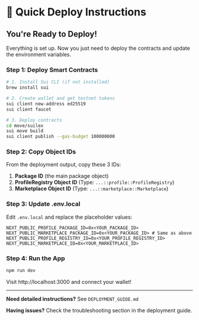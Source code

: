 # 🚀 Quick Deploy Instructions

## You're Ready to Deploy!

Everything is set up. Now you just need to deploy the contracts and update the environment variables.

### Step 1: Deploy Smart Contracts

```bash
# 1. Install Sui CLI (if not installed)
brew install sui

# 2. Create wallet and get testnet tokens
sui client new-address ed25519
sui client faucet

# 3. Deploy contracts
cd move/suilex
sui move build
sui client publish --gas-budget 100000000
```

### Step 2: Copy Object IDs

From the deployment output, copy these 3 IDs:

1. **Package ID** (the main package object)
2. **ProfileRegistry Object ID** (Type: `...::profile::ProfileRegistry`)
3. **Marketplace Object ID** (Type: `...::marketplace::Marketplace`)

### Step 3: Update .env.local

Edit `.env.local` and replace the placeholder values:

```env
NEXT_PUBLIC_PROFILE_PACKAGE_ID=0x<YOUR_PACKAGE_ID>
NEXT_PUBLIC_MARKETPLACE_PACKAGE_ID=0x<YOUR_PACKAGE_ID> # Same as above
NEXT_PUBLIC_PROFILE_REGISTRY_ID=0x<YOUR_PROFILE_REGISTRY_ID>
NEXT_PUBLIC_MARKETPLACE_ID=0x<YOUR_MARKETPLACE_ID>
```

### Step 4: Run the App

```bash
npm run dev
```

Visit http://localhost:3000 and connect your wallet!

---

**Need detailed instructions?** See `DEPLOYMENT_GUIDE.md`

**Having issues?** Check the troubleshooting section in the deployment guide.

